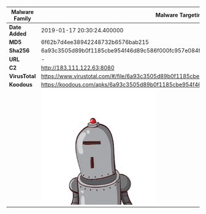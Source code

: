| Malware Family | Malware Targeting South Koreans                              |
| -------------- | ------------------------------------------------------------ |
| **Date Added** | 2019-01-17 20:30:24.400000                                                   |
| **MD5**        | 6f62b7d4ee38942248732b6576bab215                             |
| **Sha256**     | 6a93c3505d89b0f1185cbe954f46d89c586f000fc957e084fda2a06e1efe9eb0 |
| **URL**        | -                                                            |
| **C2**         | http://183.111.122.63:8080 |
| **VirusTotal** | https://www.virustotal.com/#/file/6a93c3505d89b0f1185cbe954f46d89c586f000fc957e084fda2a06e1efe9eb0/detection |
| **Koodous**    | https://koodous.com/apks/6a93c3505d89b0f1185cbe954f46d89c586f000fc957e084fda2a06e1efe9eb0 |
|                | ![](../assets/6a93c3505d89b0f1185cbe954f46d89c586f000fc957e084fda2a06e1efe9eb0.png) |